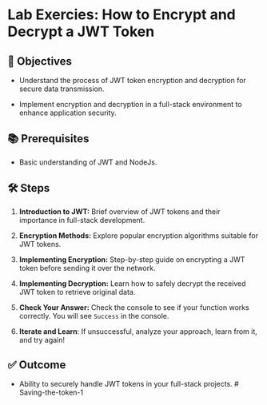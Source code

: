 # Lab Exercies: How to Encrypt and Decrypt a JWT Token

## 🎯 Objectives

- Understand the process of JWT token encryption and decryption for secure data transmission.

- Implement encryption and decryption in a full-stack environment to enhance application security.

## 📚 Prerequisites

- Basic understanding of JWT and NodeJs.

## 🛠 Steps

1. **Introduction to JWT:** Brief overview of JWT tokens and their importance in full-stack development.

2. **Encryption Methods:** Explore popular encryption algorithms suitable for JWT tokens.

3. **Implementing Encryption:** Step-by-step guide on encrypting a JWT token before sending it over the network.

4. **Implementing Decryption:** Learn how to safely decrypt the received JWT token to retrieve original data.

5. **Check Your Answer:** Check the console to see if your function works correctly. You will see `Success` in the console.

6. **Iterate and Learn**: If unsuccessful, analyze your approach, learn from it, and try again!

## ✅ Outcome

- Ability to securely handle JWT tokens in your full-stack projects.
#   S a v i n g - t h e - t o k e n - 1  
 